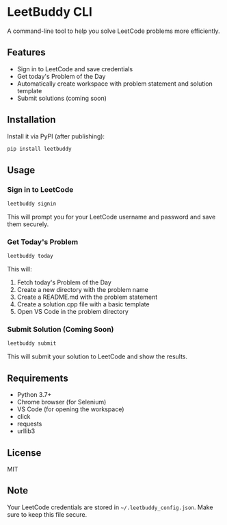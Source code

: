 # LeetBuddy CLI

A command-line tool to help you solve LeetCode problems more efficiently.

## Features

- Sign in to LeetCode and save credentials
- Get today's Problem of the Day
- Automatically create workspace with problem statement and solution template
- Submit solutions (coming soon)

## Installation

Install it via PyPI (after publishing):
```bash
pip install leetbuddy
```

## Usage

### Sign in to LeetCode
```bash
leetbuddy signin
```
This will prompt you for your LeetCode username and password and save them securely.

### Get Today's Problem
```bash
leetbuddy today
```
This will:
1. Fetch today's Problem of the Day
2. Create a new directory with the problem name
3. Create a README.md with the problem statement
4. Create a solution.cpp file with a basic template
5. Open VS Code in the problem directory

### Submit Solution (Coming Soon)
```bash
leetbuddy submit
```
This will submit your solution to LeetCode and show the results.

## Requirements

- Python 3.7+
- Chrome browser (for Selenium)
- VS Code (for opening the workspace)
- click
- requests
- urllib3

## License
MIT

## Note

Your LeetCode credentials are stored in `~/.leetbuddy_config.json`. Make sure to keep this file secure.
